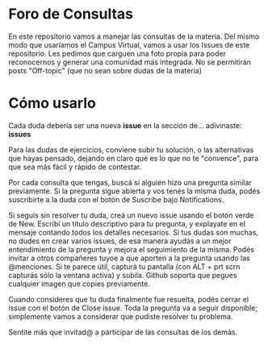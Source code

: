 # Foro de Consultas

En este repositorio vamos a manejar las consultas de la materia. Del mismo modo que usaríamos el Campus Virtual, vamos a usar los Issues de este repositorio.
Les pedimos que carguen una foto propia para poder reconocernos y generar una comunidad más integrada.
No se permitirán posts "Off-topic" (que no sean sobre dudas de la materia)
# Cómo usarlo

Cada duda debería ser una nueva **issue** en la sección de... adivinaste: **issues**

Para las dudas de ejercicios, conviene subir tu solución, o las alternativas que hayas pensado, dejando en claro qué es lo que no te "convence", para que sea más fácil y rápido de contestar. 

Por cada consulta que tengas, buscá si alguien hizo una pregunta similar previamente. Si la pregunta sigue abierta y vos tenés la misma duda, podés suscribirte a la duda con el botón de Suscribe bajo Notifications. 

Si seguís sin resolver tu duda, creá un nuevo issue usando el botón verde de New. Escribí un título descriptivo para tu pregunta, y explayate en el mensaje contando todos los detalles necesarios. Si tus dudas son muchas, no dudes en crear varios issues, de esa manera ayudás a un mejor entendimiento de la pregunta y mejora el seguimiento de la misma. 
Podés invitar a otros compañeres tuyoe a que aporten a la pregunta usando las @menciones. Si te parece útil, capturá tu pantalla (con ALT + prt scrn capturás sólo la ventana activa) y subila. Github soporta que pegues cualquier imagen que copies previamente.

Cuando consideres que tu duda finalmente fue resuelta, podés cerrar el issue con el botón de Close issue. Toda la pregunta va a seguir disponible; simplemente vamos a considerar que pudiste resolver tu problema.

Sentite más que invitad@ a participar de las consultas de los demás.

